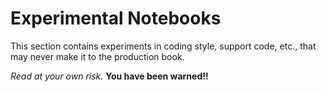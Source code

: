 # Experimental Notebooks

This section contains experiments in coding style, support code, etc.,
that may never make it to the production book.

_Read at your own risk._ **You have been warned!!**

